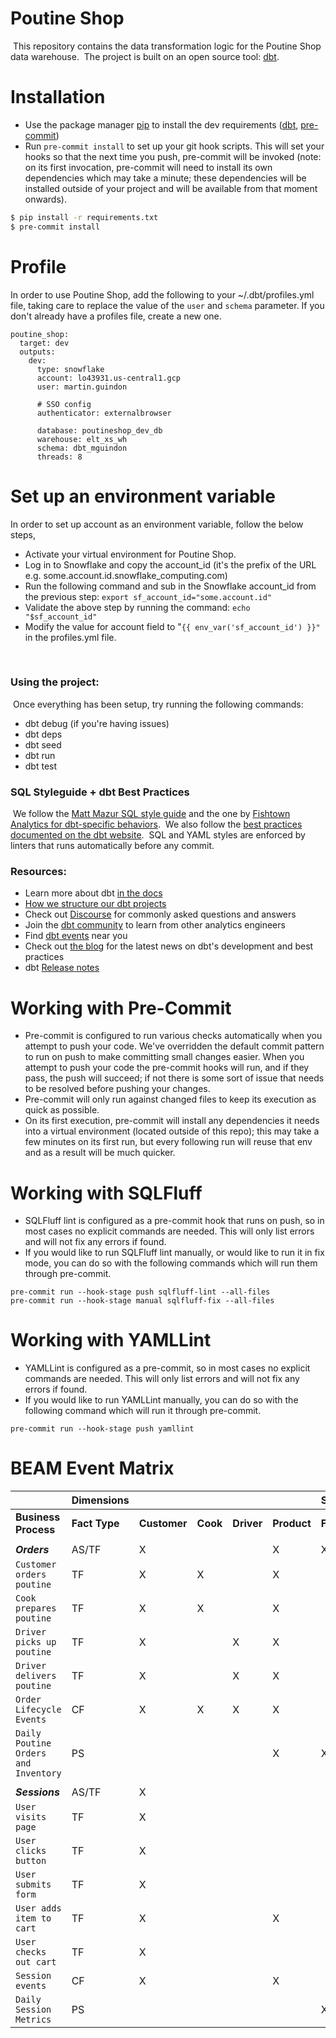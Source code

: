 # Poutine Shop
​
This repository contains the data transformation logic for the Poutine Shop data warehouse.
​
The project is built on an open source tool: [dbt](https://www.getdbt.com/).

# Installation

- Use the package manager [pip](https://pip.pypa.io/en/stable/) to install the dev requirements ([dbt](https://www.getdbt.com/), [pre-commit](https://pre-commit.com/))
- Run `pre-commit install` to set up your git hook scripts. This will set your hooks so that the next time you push, pre-commit will be invoked (note: on its first invocation, pre-commit will need to install its own dependencies which may take a minute; these dependencies will be installed outside of your project and will be available from that moment onwards).

```bash
$ pip install -r requirements.txt
$ pre-commit install
```

# Profile

In order to use Poutine Shop, add the following to your ~/.dbt/profiles.yml file, taking care to replace the value of the `user` and `schema` parameter.
If you don't already have a profiles file, create a new one.

```
poutine_shop:
  target: dev
  outputs:
    dev:
      type: snowflake
      account: lo43931.us-central1.gcp
      user: martin.guindon

      # SSO config
      authenticator: externalbrowser

      database: poutineshop_dev_db
      warehouse: elt_xs_wh
      schema: dbt_mguindon
      threads: 8

```
# Set up an environment variable

In order to set up account as an environment variable, follow the below steps,

- Activate your virtual environment for Poutine Shop.
- Log in to Snowflake and copy the account_id (it's the prefix of the URL e.g. some.account.id.snowflake_computing.com)
- Run the following command and sub in the Snowflake account_id from the previous step: `export sf_account_id="some.account.id"`
- Validate the above step by running the command: `echo "$sf_account_id"`
- Modify the value for account field to "`{{ env_var('sf_account_id') }}"` in the profiles.yml file.


​
### Using the project:
​
Once everything has been setup, try running the following commands:
​
- dbt debug (if you're having issues)
- dbt deps
- dbt seed
- dbt run
- dbt test
​
### SQL Styleguide + dbt Best Practices
​
We follow the [Matt Mazur SQL style guide](https://github.com/mattm/sql-style-guide) and the one by [Fishtown Analytics for dbt-specific behaviors](https://github.com/fishtown-analytics/corp/blob/master/dbt_coding_conventions.md#sql-style-guide).
​
We also follow the [best practices documented on the dbt website](https://docs.getdbt.com/docs/guides/best-practices/).
​
SQL and YAML styles are enforced by linters that runs automatically before any commit.
​
### Resources:
- Learn more about dbt [in the docs](https://docs.getdbt.com/docs/introduction)
- [How we structure our dbt projects](https://discourse.getdbt.com/t/how-we-structure-our-dbt-projects/355)
- Check out [Discourse](https://discourse.getdbt.com/) for commonly asked questions and answers
- Join the [dbt community](http://community.getbdt.com/) to learn from other analytics engineers
- Find [dbt events](https://events.getdbt.com) near you
- Check out [the blog](https://blog.getdbt.com/) for the latest news on dbt's development and best practices
- dbt [Release notes](https://github.com/fishtown-analytics/dbt/releases)

# Working with Pre-Commit
- Pre-commit is configured to run various checks automatically when you attempt to push your code. We've overridden the default commit pattern to run on push to make committing small changes easier. When you attempt to push your code the pre-commit hooks will run, and if they pass, the push will succeed; if not there is some sort of issue that needs to be resolved before pushing your changes.
- Pre-commit will only run against changed files to keep its execution as quick as possible.
- On its first execution, pre-commit will install any dependencies it needs into a virtual environment (located outside of this repo); this may take a few minutes on its first run, but every following run will reuse that env and as a result will be much quicker.

# Working with SQLFluff
- SQLFluff lint is configured as a pre-commit hook that runs on push, so in most cases no explicit commands are needed. This will only list errors and will not fix any errors if found.
- If you would like to run SQLFluff lint manually, or would like to run it in fix mode, you can do so with the following commands which will run them through pre-commit. 
```
pre-commit run --hook-stage push sqlfluff-lint --all-files
pre-commit run --hook-stage manual sqlfluff-fix --all-files
```

# Working with YAMLLint
- YAMLLint is configured as a pre-commit, so in most cases no explicit commands are needed. This will only list errors and will not fix any errors if found.
- If you would like to run YAMLLint manually, you can do so with the following command which will run it through pre-commit.
```
pre-commit run --hook-stage push yamllint
```

# BEAM Event Matrix


|                                           | **Dimensions** |              |          |            |             |  **Stakeholders** |              |             |                |
| ----------------------------------------- |--------------- | ------------ | -------- | ---------- | ----------- |------------------ | ------------ | ----------- | -------------- |
| **Business Process**                      | **Fact Type**  | **Customer** | **Cook** | **Driver** | **Product** |    **Finance**    | **Marketing**| **Product** | **Operations** |  
|                                           |                |              |          |            |             |                   |              |             |                | 
| ***Orders***                              |   AS/TF        |       X      |          |            |      X      |         X         |       X      |      X      |      X         |
| `Customer orders poutine`                 |   TF           |       X      |    X     |            |      X      |                   |              |             |      X         |
|  `Cook prepares poutine `                 |   TF           |       X      |    X     |            |      X      |                   |              |             |      X         |
|   `Driver picks up poutine`               |   TF           |       X      |          |      X     |      X      |                   |              |             |      X         |
|    `Driver delivers poutine`              |   TF           |       X      |          |      X     |      X      |                   |              |             |      X         |
| `Order Lifecycle Events`                  |   CF           |       X      |    X     |      X     |      X      |                   |              |      X      |      X         |
| `Daily Poutine Orders and Inventory`      |   PS           |              |          |            |      X      |         X         |       X      |             |      X         |
|                                           |                |              |          |            |             |                   |              |             |                |
| ***Sessions***                            |   AS/TF        |       X      |          |            |             |                   |       X      |      X      |                |
|  `User visits page`                       |   TF           |       X      |          |            |             |                   |       X      |      X      |                |
|  `User clicks button`                     |   TF           |       X      |          |            |             |                   |       X      |      X      |                |
|  `User submits form`                      |   TF           |       X      |          |            |             |                   |       X      |      X      |                |
|  `User adds item to cart`                 |   TF           |       X      |          |            |      X      |                   |       X      |      X      |        X       |
|  `User checks out cart`                   |   TF           |       X      |          |            |             |                   |       X      |      X      |                |
| `Session events`                          |   CF           |       X      |          |            |      X      |                   |       X      |      X      |                |     
| `Daily Session Metrics`                   |   PS           |              |          |            |             |         X         |       X      |      X      |        X       |
